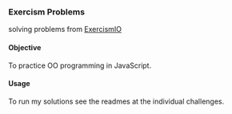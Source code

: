 ### Exercism Problems

solving problems from [ExercismIO](http://exercism.io)

#### Objective

To practice OO programming in JavaScript.

#### Usage

To run my solutions see the readmes at the individual challenges.
